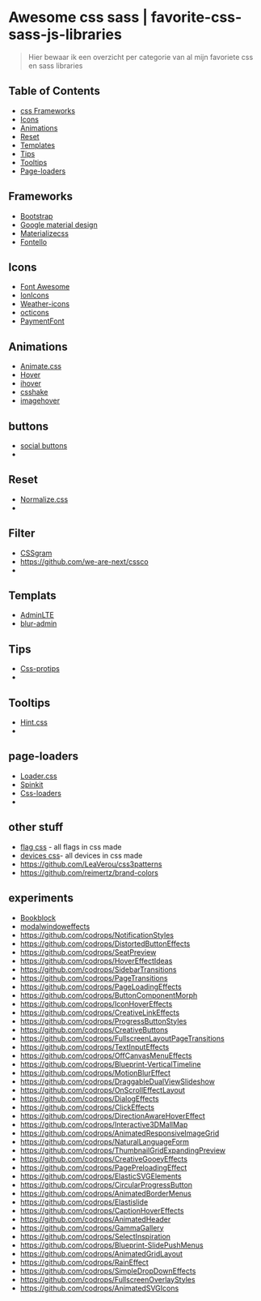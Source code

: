 Awesome css sass | favorite-css-sass-js-libraries
===============

> Hier bewaar ik een overzicht per categorie van al mijn favoriete css en sass libraries

## Table of Contents

- [css Frameworks](#frameworks)
- [Icons](#icons)
- [Animations](#animations)
- [Reset](#reset)
- [Templates](#templates)
- [Tips](#tips)
- [Tooltips](#tooltips)
- [Page-loaders](#page-loaders)

## Frameworks
* [Bootstrap](https://github.com/twbs/bootstrap)
* [Google material design](https://github.com/google/material-design-lite)
* [Materializecss](https://github.com/Dogfalo/materialize)
* [Fontello](https://github.com/fontello/fontello)

## Icons
* [Font Awesome](https://github.com/FortAwesome/Font-Awesome)
* [IonIcons](https://github.com/driftyco/ionicons)
* [Weather-icons](https://github.com/erikflowers/weather-icons)
* [octicons](https://github.com/primer/octicons)
* [PaymentFont](https://github.com/vendocrat/PaymentFont)

## Animations
* [Animate.css](https://github.com/daneden/animate.css)
* [Hover](https://github.com/IanLunn/Hover)
* [ihover](https://github.com/gudh/ihover)
* [csshake](https://github.com/elrumordelaluz/csshake)
* [imagehover](https://github.com/ciar4n/imagehover.css)

## buttons
* [social buttons](https://github.com/lipis/bootstrap-social)
* 

## Reset
* [Normalize.css](https://github.com/necolas/normalize.css)
* 

## Filter
* [CSSgram](https://github.com/una/CSSgram)
* https://github.com/we-are-next/cssco
* 

## Templats
* [AdminLTE](https://github.com/almasaeed2010/AdminLTE)
* [blur-admin](https://github.com/akveo/blur-admin)
  
## Tips
* [Css-protips](https://github.com/AllThingsSmitty/css-protips)
* 

## Tooltips
* [Hint.css](https://github.com/chinchang/hint.css)
* 

## page-loaders
* [Loader.css](https://github.com/ConnorAtherton/loaders.css)
* [Spinkit](https://github.com/tobiasahlin/SpinKit)
* [Css-loaders](https://github.com/lukehaas/css-loaders)
* 

## other stuff
* [flag css](https://github.com/lipis/flag-icon-css) - all flags in css made
* [devices css](https://github.com/marvelapp/devices.css)- all devices in css made
* https://github.com/LeaVerou/css3patterns
* https://github.com/reimertz/brand-colors

## experiments
* [Bookblock](https://github.com/codrops/BookBlock)
* [modalwindoweffects](https://github.com/codrops/ModalWindowEffects)
* https://github.com/codrops/NotificationStyles
* https://github.com/codrops/DistortedButtonEffects
* https://github.com/codrops/SeatPreview
* https://github.com/codrops/HoverEffectIdeas
* https://github.com/codrops/SidebarTransitions
* https://github.com/codrops/PageTransitions
* https://github.com/codrops/PageLoadingEffects
* https://github.com/codrops/ButtonComponentMorph
* https://github.com/codrops/IconHoverEffects
* https://github.com/codrops/CreativeLinkEffects
* https://github.com/codrops/ProgressButtonStyles
* https://github.com/codrops/CreativeButtons
* https://github.com/codrops/FullscreenLayoutPageTransitions
* https://github.com/codrops/TextInputEffects
* https://github.com/codrops/OffCanvasMenuEffects
* https://github.com/codrops/Blueprint-VerticalTimeline
* https://github.com/codrops/MotionBlurEffect
* https://github.com/codrops/DraggableDualViewSlideshow
* https://github.com/codrops/OnScrollEffectLayout
* https://github.com/codrops/DialogEffects
* https://github.com/codrops/ClickEffects
* https://github.com/codrops/DirectionAwareHoverEffect
* https://github.com/codrops/Interactive3DMallMap
* https://github.com/codrops/AnimatedResponsiveImageGrid
* https://github.com/codrops/NaturalLanguageForm
* https://github.com/codrops/ThumbnailGridExpandingPreview
* https://github.com/codrops/CreativeGooeyEffects
* https://github.com/codrops/PagePreloadingEffect
* https://github.com/codrops/ElasticSVGElements
* https://github.com/codrops/CircularProgressButton
* https://github.com/codrops/AnimatedBorderMenus
* https://github.com/codrops/Elastislide
* https://github.com/codrops/CaptionHoverEffects
* https://github.com/codrops/AnimatedHeader
* https://github.com/codrops/GammaGallery
* https://github.com/codrops/SelectInspiration
* https://github.com/codrops/Blueprint-SlidePushMenus
* https://github.com/codrops/AnimatedGridLayout
* https://github.com/codrops/RainEffect
* https://github.com/codrops/SimpleDropDownEffects
* https://github.com/codrops/FullscreenOverlayStyles
* https://github.com/codrops/AnimatedSVGIcons
